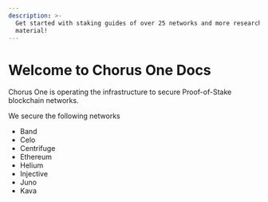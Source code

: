 ```yaml
---
description: >-
  Get started with staking guides of over 25 networks and more research
  material!
---
```


# Welcome to Chorus One Docs

Chorus One is operating the infrastructure to secure Proof-of-Stake blockchain networks.

We secure the following networks

* Band
* Celo
* Centrifuge
* Ethereum
* Helium
* Injective
* Juno
* Kava
